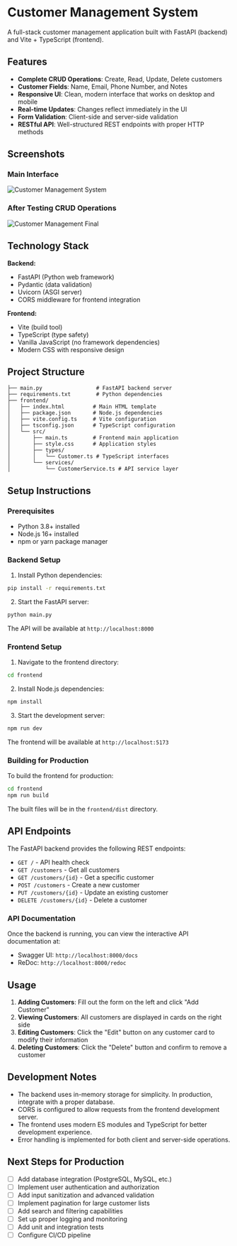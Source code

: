 # Customer Management System

A full-stack customer management application built with FastAPI (backend) and Vite + TypeScript (frontend).

## Features

- **Complete CRUD Operations**: Create, Read, Update, Delete customers
- **Customer Fields**: Name, Email, Phone Number, and Notes
- **Responsive UI**: Clean, modern interface that works on desktop and mobile
- **Real-time Updates**: Changes reflect immediately in the UI
- **Form Validation**: Client-side and server-side validation
- **RESTful API**: Well-structured REST endpoints with proper HTTP methods

## Screenshots

### Main Interface
![Customer Management System](https://github.com/user-attachments/assets/862120bf-581c-4a09-84e2-46f4f8f5b574)

### After Testing CRUD Operations
![Customer Management Final](https://github.com/user-attachments/assets/06175ff8-0356-471e-a57b-5983440138fc)

## Technology Stack

**Backend:**
- FastAPI (Python web framework)
- Pydantic (data validation)
- Uvicorn (ASGI server)
- CORS middleware for frontend integration

**Frontend:**
- Vite (build tool)
- TypeScript (type safety)
- Vanilla JavaScript (no framework dependencies)
- Modern CSS with responsive design

## Project Structure

```
├── main.py                 # FastAPI backend server
├── requirements.txt        # Python dependencies
├── frontend/
│   ├── index.html         # Main HTML template
│   ├── package.json       # Node.js dependencies
│   ├── vite.config.ts     # Vite configuration
│   ├── tsconfig.json      # TypeScript configuration
│   └── src/
│       ├── main.ts        # Frontend main application
│       ├── style.css      # Application styles
│       ├── types/
│       │   └── Customer.ts # TypeScript interfaces
│       └── services/
│           └── CustomerService.ts # API service layer
```

## Setup Instructions

### Prerequisites

- Python 3.8+ installed
- Node.js 16+ installed
- npm or yarn package manager

### Backend Setup

1. Install Python dependencies:
```bash
pip install -r requirements.txt
```

2. Start the FastAPI server:
```bash
python main.py
```

The API will be available at `http://localhost:8000`

### Frontend Setup

1. Navigate to the frontend directory:
```bash
cd frontend
```

2. Install Node.js dependencies:
```bash
npm install
```

3. Start the development server:
```bash
npm run dev
```

The frontend will be available at `http://localhost:5173`

### Building for Production

To build the frontend for production:
```bash
cd frontend
npm run build
```

The built files will be in the `frontend/dist` directory.

## API Endpoints

The FastAPI backend provides the following REST endpoints:

- `GET /` - API health check
- `GET /customers` - Get all customers
- `GET /customers/{id}` - Get a specific customer
- `POST /customers` - Create a new customer
- `PUT /customers/{id}` - Update an existing customer
- `DELETE /customers/{id}` - Delete a customer

### API Documentation

Once the backend is running, you can view the interactive API documentation at:
- Swagger UI: `http://localhost:8000/docs`
- ReDoc: `http://localhost:8000/redoc`

## Usage

1. **Adding Customers**: Fill out the form on the left and click "Add Customer"
2. **Viewing Customers**: All customers are displayed in cards on the right side
3. **Editing Customers**: Click the "Edit" button on any customer card to modify their information
4. **Deleting Customers**: Click the "Delete" button and confirm to remove a customer

## Development Notes

- The backend uses in-memory storage for simplicity. In production, integrate with a proper database.
- CORS is configured to allow requests from the frontend development server.
- The frontend uses modern ES modules and TypeScript for better development experience.
- Error handling is implemented for both client and server-side operations.

## Next Steps for Production

- [ ] Add database integration (PostgreSQL, MySQL, etc.)
- [ ] Implement user authentication and authorization
- [ ] Add input sanitization and advanced validation
- [ ] Implement pagination for large customer lists
- [ ] Add search and filtering capabilities
- [ ] Set up proper logging and monitoring
- [ ] Add unit and integration tests
- [ ] Configure CI/CD pipeline
